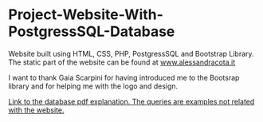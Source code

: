 # Project-Website-With-PostgressSQL-Database
Website built using HTML, CSS, PHP, PostgressSQL and Bootstrap Library.
The static part of the website can be found at www.alessandracota.it

I want to thank Gaia Scarpini for having introduced me to the Bootsrap library and for helping me with the logo and design.

[Link to the database pdf explanation. The queries are examples not related with the website.](https://github.com/carlomerola/Project-Website-With-PostgressSQL-Database/blob/main/Merola-Progetto_Basi_Dati_pdf.pdf)


